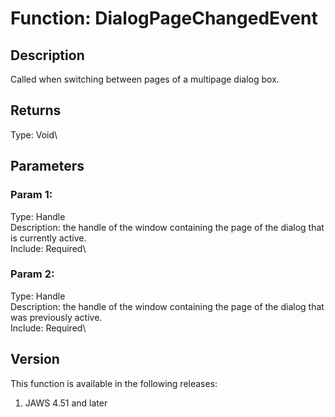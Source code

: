 # Function: DialogPageChangedEvent

## Description

Called when switching between pages of a multipage dialog box.

## Returns

Type: Void\

## Parameters

### Param 1:

Type: Handle\
Description: the handle of the window containing the page of the dialog
that is currently active.\
Include: Required\

### Param 2:

Type: Handle\
Description: the handle of the window containing the page of the dialog
that was previously active.\
Include: Required\

## Version

This function is available in the following releases:

1.  JAWS 4.51 and later

